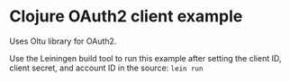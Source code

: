 # Clojure OAuth2 client example

Uses Oltu library for OAuth2.

Use the Leiningen build tool to run this example after setting the
client ID, client secret, and account ID in the source: `lein run`
